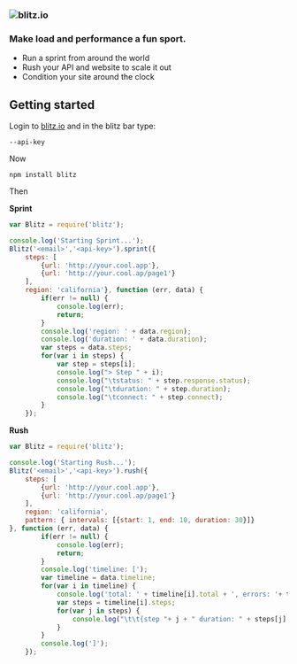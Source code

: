 ### ![blitz.io](http://blitz.io/images/logo2.png)

### Make load and performance a fun sport.

* Run a sprint from around the world
* Rush your API and website to scale it out
* Condition your site around the clock

## Getting started

Login to [blitz.io](http://blitz.io) and in the blitz bar type:
    
    --api-key

Now

    npm install blitz

Then

**Sprint**

```javascript
var Blitz = require('blitz');

console.log('Starting Sprint...');
Blitz('<email>','<api-key>').sprint({
    steps: [
        {url: 'http://your.cool.app'},
        {url: 'http://your.cool.ap/page1'}
    ],
    region: 'california'}, function (err, data) {
        if(err != null) {
            console.log(err);
            return;
        }
        console.log('region: ' + data.region);
        console.log('duration: ' + data.duration);
		var steps = data.steps;
		for(var i in steps) {
			var step = steps[i];
			console.log("> Step " + i);
			console.log("\tstatus: " + step.response.status);
			console.log("\tduration: " + step.duration);
			console.log("\tconnect: " + step.connect);
		}
    });
```

**Rush**

```javascript
var Blitz = require('blitz');

console.log('Starting Rush...');
Blitz('<email>','<api-key>').rush({
    steps: [
        {url: 'http://your.cool.app'},
        {url: 'http://your.cool.ap/page1'}
    ],
    region: 'california',
    pattern: { intervals: [{start: 1, end: 10, duration: 30}]}
}, function (err, data) {
        if(err != null) {
            console.log(err);
            return;
        }
        console.log('timeline: [');
        var timeline = data.timeline;
        for(var i in timeline) {
            console.log('total: ' + timeline[i].total + ', errors: '+ timeline[i].errors);
            var steps = timeline[i].steps;
            for(var j in steps) {
                console.log("\t\t{step "+ j + " duration: " + steps[j].duration + "}");
            }
        }
        console.log(']');
    });
```